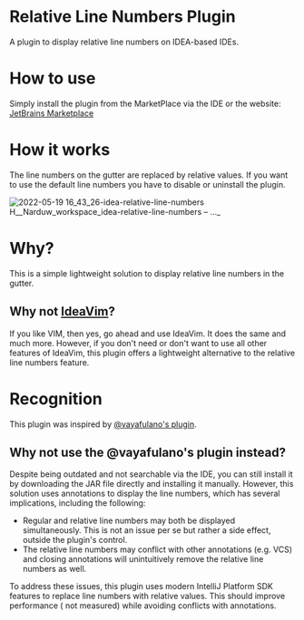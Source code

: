 # Relative Line Numbers Plugin

A plugin to display relative line numbers on IDEA-based IDEs.

# How to use

Simply install the plugin from the MarketPlace via the IDE or the website:
[JetBrains Marketplace](https://plugins.jetbrains.com/plugin/19193-relative-line-numbers)

# How it works

The line numbers on the gutter are replaced by relative values. If you want to
use the default line numbers you have to disable or uninstall the plugin.

![2022-05-19 16_43_26-idea-relative-line-numbers  H__Narduw_workspace_idea-relative-line-numbers – …_](https://user-images.githubusercontent.com/16376552/169325070-b6c6db64-3aea-4116-906f-59fd6d80fbc3.png)

# Why?

This is a simple lightweight solution to display relative line numbers in the
gutter.

## Why not [IdeaVim](https://github.com/JetBrains/ideavim)?

If you like VIM, then yes, go ahead and use IdeaVim. It does the same and much
more.
However, if you don't need or don't want to use all other features of IdeaVim,
this plugin offers a lightweight alternative to the
relative line numbers feature.

# Recognition

This plugin was inspired
by [@vayafulano's plugin](https://plugins.jetbrains.com/plugin/7414-relative-line-numbers).

## Why not use the @vayafulano's plugin instead?

Despite being outdated and not searchable via the IDE, you can still install it
by downloading the JAR file directly and installing it manually. However,
this solution uses annotations to display the line numbers, which has several
implications, including the following:

* Regular and relative line numbers may both be displayed simultaneously. This
  is not an issue per se but rather a side effect, outside the plugin's control.
* The relative line numbers may conflict with other annotations (e.g. VCS) and
  closing annotations will unintuitively remove the relative line numbers as
  well.

To address these issues, this plugin uses modern IntelliJ Platform SDK features
to replace line numbers with relative values. This should improve performance (
not measured) while avoiding conflicts with annotations.

